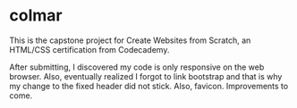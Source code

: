 # colmar
This is the capstone project for Create Websites from Scratch, an HTML/CSS certification from Codecademy.

After submitting, I discovered my code is only responsive on the web browser.
Also, eventually realized I forgot to link bootstrap and that is why my change to the fixed header did not stick.
Also, favicon.
Improvements to come.
